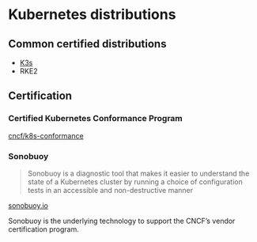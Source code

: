 # Kubernetes distributions

## Common certified distributions

- [K3s](https://k3s.io/)
- RKE2  

## Certification

### Certified Kubernetes Conformance Program

[cncf/k8s-conformance](https://github.com/cncf/k8s-conformance)

### Sonobuoy

> Sonobuoy is a diagnostic tool that makes it easier to understand the state of a Kubernetes cluster by running a choice of configuration tests in an accessible and non-destructive manner

[sonobuoy.io](https://sonobuoy.io/)

Sonobuoy is the underlying technology to support the CNCF’s vendor certification program.
